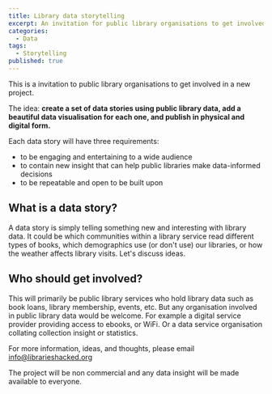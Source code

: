 ```yaml
---
title: Library data storytelling
excerpt: An invitation for public library organisations to get involved in sharing data stories
categories:
  - Data
tags:
  - Storytelling
published: true
---
```


This is a invitation to public library organisations to get involved in a new project.

The idea: **create a set of data stories using public library data, add a beautiful data visualisation for each one, and publish in physical and digital form.**

Each data story will have three requirements:

- to be engaging and entertaining to a wide audience
- to contain new insight that can help public libraries make data-informed decisions
- to be repeatable and open to be built upon

## What is a data story?

A data story is simply telling something new and interesting with library data. It could be which communities within a library service read different types of books, which demographics use (or don't use) our libraries, or how the weather affects library visits. Let's discuss ideas.

## Who should get involved?

This will primarily be public library services who hold library data such as book loans, library membership, events, etc. But any organisation involved in public library data would be welcome. For example a digital service provider providing access to ebooks, or WiFi. Or a data service organisation collating collection insight or statistics.

For more information, ideas, and thoughts, please email info@librarieshacked.org

The project will be non commercial and any data insight will be made available to everyone.
